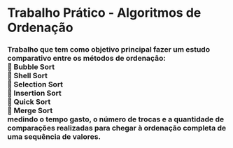 # Trabalho Prático - Algoritmos de Ordenação
<h3> Trabalho que tem como objetivo principal fazer um estudo comparativo entre os métodos de ordenação: </br>
🔹 Bubble Sort </br>
🔹 Shell Sort </br>
🔹 Selection Sort </br>
🔹 Insertion Sort </br>
🔹 Quick Sort </br>
🔹 Merge Sort </br>
medindo o tempo gasto, o número de trocas e a quantidade de comparações realizadas para chegar à ordenação completa de uma sequência de valores. </h3>
